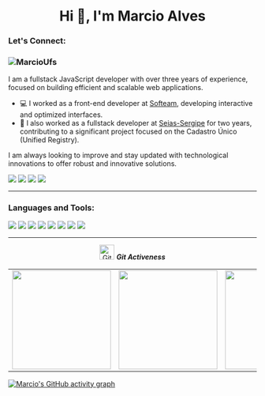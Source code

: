

<h1 align="center">Hi 👋, I'm Marcio Alves</h1>

<h3 align="left">Let's Connect:</h3>
<h3 align="left"> <img src="https://komarev.com/ghpvc/?username=MarcioUfs&label=Profile%20views&color=0e75b6&style=flat" alt="MarcioUfs" /> </h3>

I am a fullstack JavaScript developer with over three years of experience, focused on building efficient and scalable web applications.

- 💻 I worked as a front-end developer at [Softeam](https://github.com/softeam-org), developing interactive and optimized interfaces.
- 🚀 I also worked as a fullstack developer at [Seias-Sergipe](https://github.com/seias-sergipe) for two years, contributing to a significant project focused on the Cadastro Único (Unified Registry).

I am always looking to improve and stay updated with technological innovations to offer robust and innovative solutions.

[![](https://img.shields.io/badge/-Marcio%20Alves-blue?style=for-the-badge&logo=Linkedin&logoColor=white&link=https://www.linkedin.com/in/marcio-alves-b0012098/)](https://www.linkedin.com/in/marcio-alves-b0012098/)
[![](https://img.shields.io/badge/Instagram-E4405F?style=for-the-badge&logo=instagram&logoColor=white)](https://www.instagram.com/marcio_dev/)
[![](https://img.shields.io/badge/-@MarcioUfs-%23181717?style=for-the-badge&logo=github)](https://github.com/MarcioUfs)
[![](https://img.shields.io/badge/My%20portfolio-75d41d?style=for-the-badge&logo=world)](https://marciosalves.com.br)

---

<!-- <img src="https://github.com/ArshErgon/ArshErgon/blob/main/assets/header/lineBar.png" width="100%" height="8px"/>
<div id="badges" align = "center">
   
  <a href="https://www.linkedin.com/in/marcio-alves-b0012098/" target="_blank">
    <img src="https://img.shields.io/badge/LinkedIn-blue?style=for-the-badge&logo=linkedin&logoColor=white" alt="LinkedIn Badge"/></a>
  <a href="https://www.linkedin.com/in/marcio-alves-b0012098/" target="_blank">
    <img src="https://img.shields.io/badge/LinkedIn-blue?style=for-the-badge&logo=linkedin&logoColor=white" alt="LinkedIn Badge"/></a>
  <a href="https://marciosalves.com.br/" target="_blank">
    <img src="https://img.shields.io/badge/portfolio-B9B3A6?style=for-the-badge&logo=world" alt="portfolio Badge"/>
  </a>
  <a href="#">
    <img src="https://img.shields.io/badge/LeetCode-1A1A1A?style=for-the-badge&logo=LeetCode" alt="gfg Badge"/>
  </a>
</div> -->



<h3 align="left">Languages and Tools:</h3>

<!-- [![](https://img.shields.io/badge/C--A8B9CC?style=for-the-badge&logo=C)](#) -->
<!-- [![](https://img.shields.io/badge/C++--00599C?style=for-the-badge&logo=C)](#)  -->
<!-- [![](https://img.shields.io/badge/Python--3776AB?style=for-the-badge&logo=Python)](#)  -->
[![](https://img.shields.io/badge/html--E34F26?style=for-the-badge&logo=HTML5)](#) 
[![](https://img.shields.io/badge/CSS--1572B6?style=for-the-badge&logo=CSS3)](#) 
[![](https://img.shields.io/badge/JavaScript--F7DF1E?style=for-the-badge&logo=JavaScript)](#) 
[![](https://img.shields.io/badge/Bootstrap--7952B3?style=for-the-badge&logo=Bootstrap)](#) 
[![](https://img.shields.io/badge/React--61DAFB?style=for-the-badge&logo=React)](#) 
[![](https://img.shields.io/badge/git--F05032?style=for-the-badge&logo=git)](#) 
[![](https://img.shields.io/badge/postgresql--1572B6?style=for-the-badge&logo=postgreSQL)](#) 
[![](https://img.shields.io/badge/nodejs--75d41d?style=for-the-badge&logo=nodedotjs)](#) 
<!-- [![](https://img.shields.io/badge/Django--092E20?style=for-the-badge&logo=Django)](#)  -->
<!-- [![](https://img.shields.io/badge/MySQL--4479A1?style=for-the-badge&logo=MySQL)](#)  -->
<!-- [![](https://img.shields.io/badge/Linux--FCC624?style=for-the-badge&logo=Linux)](#) -->



<hr>
<p align="center">
<img src="https://media.giphy.com/media/W5eoZHPpUx9sapR0eu/giphy.gif" width="30px" alt="Git"/>&nbsp;<i><b>Git Activeness</b></i></p>
 
<!-- <p><img align="left" src="https://github-readme-stats.vercel.app/api/top-langs?username=MarcioUfs&show_icons=true&locale=en&layout=compact&theme=gruvbox&include_all_commits=true&count_private=true" alt="ovi" /></p>
<p>
<img align="right" src="https://github-readme-stats.vercel.app/api?username=MarcioUfs&show_icons=true&locale=en&theme=gruvbox&include_all_commits=true&count_private=true" alt="ovi" width="410" /></p> -->

<table cellpadding="0">
  <tr style="padding: 0">
    <!-- GitHub Stats Card -->  
    <td valign="top"><img height="200" src="https://github-readme-stats.vercel.app/api?username=MarcioUfs&show_icons=true&theme=radical#gh-dark-mode-only"/></td>
    <td valign="top"><img height="200" src="https://github-readme-stats.vercel.app/api?username=MarcioUfs&layout=compact&langs_count=10&theme=radical#gh-dark-mode-only"/></td>
    <!-- GitHub Top Language Card -->
    <td valign="top"><img height="200" src="https://github-readme-stats.vercel.app/api/top-langs/?username=MarcioUfs&layout=compact&theme=radical&custom_title=Languages"/></td>
  </tr>
</table>

<!-- <div>
<a href="https://github.com/MarcioUfs">
<img loading="lazy" height="180em" src="https://github-readme-stats.vercel.app/api/top-langs/?username=MarcioUfs&layout=compact&langs_count=7&theme=dracula"/>

<img loading="lazy" height="180em" src="https://github-readme-stats.vercel.app/api?username=MarcioUfs&show_icons=true&theme=dracula&include_all_commits=true&count_private=true"/>
</div> -->

[![Marcio's GitHub activity graph](https://github-readme-activity-graph.vercel.app/graph?username=MarcioUfs&theme=high-contrast)](https://github.com/ashutosh00710/github-readme-activity-graph)


